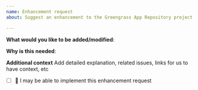 ```yaml
---
name: Enhancement request
about: Suggest an enhancement to the Greengrass App Repository project

---
```


**What would you like to be added/modified**:

**Why is this needed**:

**Additional context**
Add detailed explanation, related issues, links for us to have context, etc

* [ ] :wave: I may be able to implement this enhancement request